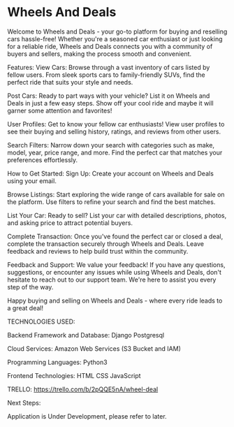 # Wheels And Deals
Welcome to Wheels and Deals - your go-to platform for buying and reselling cars hassle-free! Whether you're a seasoned car enthusiast or just looking for a reliable ride, Wheels and Deals connects you with a community of buyers and sellers, making the process smooth and convenient.

Features: View Cars: Browse through a vast inventory of cars listed by fellow users. From sleek sports cars to family-friendly SUVs, find the perfect ride that suits your style and needs.

Post Cars: Ready to part ways with your vehicle? List it on Wheels and Deals in just a few easy steps. Show off your cool ride and maybe it will garner some attention and favorites!

User Profiles: Get to know your fellow car enthusiasts! View user profiles to see their buying and selling history, ratings, and reviews from other users.

Search Filters: Narrow down your search with categories such as make, model, year, price range, and more. Find the perfect car that matches your preferences effortlessly.

How to Get Started: Sign Up: Create your account on Wheels and Deals using your email.

Browse Listings: Start exploring the wide range of cars available for sale on the platform. Use filters to refine your search and find the best matches.

List Your Car: Ready to sell? List your car with detailed descriptions, photos, and asking price to attract potential buyers.

Complete Transaction: Once you've found the perfect car or closed a deal, complete the transaction securely through Wheels and Deals. Leave feedback and reviews to help build trust within the community.

Feedback and Support: We value your feedback! If you have any questions, suggestions, or encounter any issues while using Wheels and Deals, don't hesitate to reach out to our support team. We're here to assist you every step of the way.

Happy buying and selling on Wheels and Deals - where every ride leads to a great deal!

TECHNOLOGIES USED:

Backend Framework and Database: Django Postgresql

Cloud Services: Amazon Web Services (S3 Bucket and IAM)

Programming Languages: Python3

Frontend Technologies: HTML CSS JavaScript

TRELLO: https://trello.com/b/2pQQE5nA/wheel-deal

Next Steps:

Application is Under Development, please refer to later.
